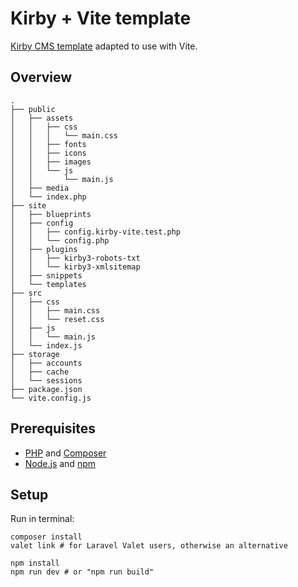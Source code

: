 # Kirby + Vite template

[Kirby CMS template](https://github.com/stuymedova/kirby-rollup-postcss) adapted to use with Vite.

## Overview

```shell
.
├── public
│   ├── assets
│   │   ├── css
│   │   │   └── main.css
│   │   ├── fonts
│   │   ├── icons
│   │   ├── images
│   │   └── js
│   │       └── main.js
│   ├── media
│   └── index.php
├── site
│   ├── blueprints
│   ├── config
│   │   ├── config.kirby-vite.test.php
│   │   └── config.php
│   ├── plugins
│   │   ├── kirby3-robots-txt
│   │   └── kirby3-xmlsitemap
│   ├── snippets
│   └── templates
├── src
│   ├── css
│   │   ├── main.css
│   │   └── reset.css
│   ├── js
│   │   └── main.js
│   └── index.js
├── storage
│   ├── accounts
│   ├── cache
│   └── sessions
├── package.json
└── vite.config.js
```

## Prerequisites

- [PHP](https://www.php.net) and [Composer](https://getcomposer.org)  
- [Node.js](https://nodejs.org/) and [npm](https://www.npmjs.com/)

## Setup

Run in terminal:
```shell
composer install
valet link # for Laravel Valet users, otherwise an alternative

npm install
npm run dev # or "npm run build"
```
